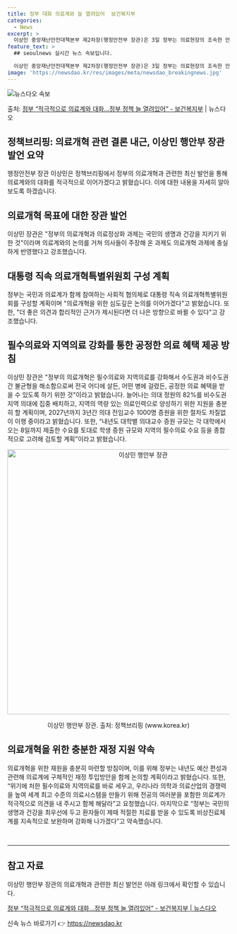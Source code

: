 ```yaml
---
title: 정부 대화 의료계와 늘 열려있어  보건복지부
categories:
  - News
excerpt: >
  이상민 중앙재난안전대책본부 제2차장(행정안전부 장관)은 3일 정부는 의료현장의 조속한 안정을 위해 적극적으로…
feature_text: >
  ## seoulnews 실시간 뉴스 속보입니다.

  이상민 중앙재난안전대책본부 제2차장(행정안전부 장관)은 3일 정부는 의료현장의 조속한 안정을 위해 적극적으로…
image: 'https://newsdao.kr/res/images/meta/newsdao_breakingnews.jpg'
---
```


![뉴스다오 속보](https://newsdao.kr/res/images/meta/newsdao_breakingnews.jpg)

<p>출처: <a href="https://newsdao.kr/3499" rel="dofollow">정부 “적극적으로 의료계와 대화…정부 정책 늘 열려있어”  - 보건복지부</a> | 뉴스다오</p>

<h2 data-ke-size="size26">정책브리핑: 의료개혁 관련 결론 내근, 이상민 행안부 장관 발언 요약</h2>
<p data-ke-size="size16">행정안전부 장관 이상민은 정책브리핑에서 정부의 의료개혁과 관련한 최신 발언을 통해 의료계와의 대화를 적극적으로 이어가겠다고 밝혔습니다. 이에 대한 내용을 자세히 알아보도록 하겠습니다.</p>

<h2 data-ke-size="size26">의료개혁 목표에 대한 장관 발언</h2>

<p data-ke-size="size16">이상민 장관은 "정부의 의료개혁과 의료정상화 과제는 국민의 생명과 건강을 지키기 위한 것"이라며 의료계와의 논의를 거쳐 의사들이 주장해 온 과제도 의료개혁 과제에 충실하게 반영했다고 강조했습니다.</p>


<h2 data-ke-size="size26">대통령 직속 의료개혁특별위원회 구성 계획</h2>

<p data-ke-size="size16">정부는 국민과 의료계가 함께 참여하는 사회적 협의체로 대통령 직속 의료개혁특별위원회를 구성할 계획이며 "의료개혁을 위한 심도깊은 논의를 이어가겠다"고 밝혔습니다. 또한, "더 좋은 의견과 합리적인 근거가 제시된다면 더 나은 방향으로 바뀔 수 있다"고 강조했습니다.</p>


<h2 data-ke-size="size26">필수의료와 지역의료 강화를 통한 공정한 의료 혜택 제공 방침</h2>

<p data-ke-size="size16">이상민 장관은 "정부의 의료개혁은 필수의료와 지역의료를 강화해서 수도권과 비수도권 간 불균형을 해소함으로써 전국 어디에 살든, 어떤 병에 걸렸든, 공정한 의료 혜택을 받을 수 있도록 하기 위한 것"이라고 밝혔습니다. 늘어나는 의대 정원의 82%를 비수도권 지역 의대에 집중 배치하고, 지역의 역량 있는 의료인력으로 양성하기 위한 지원을 충분히 할 계획이며, 2027년까지 3년간 의대 전임교수 1000명 증원을 위한 절차도 차질없이 이행 중이라고 밝혔습니다. 또한, “내년도 대학별 의대교수 증원 규모는 각 대학에서 오는 8일까지 제출한 수요를 토대로 학생 증원 규모와 지역의 필수의료 수요 등을 종합적으로 고려해 검토할 계획”이라고 밝혔습니다.</p>

<div class="news-image" style="text-align: center;">
  <img src="https://www.korea.kr/newsBriefing/images/Data/20220104/2_W640.jpg" alt="이상민 행안부 장관" style="width: 600px">
  <p class="caption">이상민 행안부 장관. 출처: 정책브리핑 (www.korea.kr)</p>
</div>

<h2 data-ke-size="size26">의료개혁을 위한 충분한 재정 지원 약속</h2>

<p data-ke-size="size16">의료개혁을 위한 재원을 충분히 마련할 방침이며, 이를 위해 정부는 내년도 예산 편성과 관련해 의료계에 구체적인 재정 투입방안을 함께 논의할 계획이라고 밝혔습니다. 또한, “위기에 처한 필수의료와 지역의료를 바로 세우고, 우리나라 의학과 의료산업의 경쟁력을 높여 세계 최고 수준의 의료시스템을 만들기 위해 전공의 여러분을 포함한 의료계가 적극적으로 의견을 내 주시고 함께 해달라”고 요청했습니다. 마지막으로 “정부는 국민의 생명과 건강을 최우선에 두고 환자들이 제때 적절한 치료를 받을 수 있도록 비상진료체계를 지속적으로 보완하며 강화해 나가겠다”고 약속했습니다.</p>

<p data-ke-size="size16">&nbsp;</p>

<hr>

<h2 data-ke-size="size26">참고 자료</h2>

<p data-ke-size="size16">이상민 행안부 장관의 의료개혁과 관련한 최신 발언은 아래 링크에서 확인할 수 있습니다.</p>
<p data-ke-size="size16"><a href="https://newsdao.kr/3499">정부 “적극적으로 의료계와 대화…정부 정책 늘 열려있어” - 보건복지부 | 뉴스다오</a></p>
 

신속 뉴스 바로가기 👉 <a href="https://newsdao.kr" rel="dofollow">https://newsdao.kr</a>


